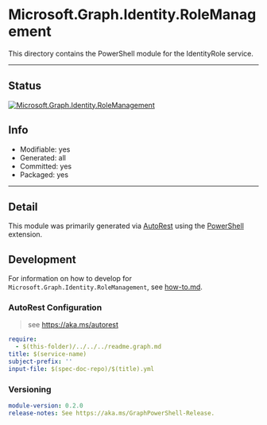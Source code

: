 <!-- region Generated -->
# Microsoft.Graph.Identity.RoleManagement
This directory contains the PowerShell module for the IdentityRole service.

---
## Status
[![Microsoft.Graph.Identity.RoleManagement](https://img.shields.io/powershellgallery/v/Microsoft.Graph.Identity.RoleManagement.svg?style=flat-square&label=Microsoft.Graph.Identity.RoleManagement "Microsoft.Graph.Identity.RoleManagement")](https://www.powershellgallery.com/packages/Microsoft.Graph.Identity.RoleManagement/)

## Info
- Modifiable: yes
- Generated: all
- Committed: yes
- Packaged: yes

---
## Detail
This module was primarily generated via [AutoRest](https://github.com/Azure/autorest) using the [PowerShell](https://github.com/Azure/autorest.powershell) extension.

## Development
For information on how to develop for `Microsoft.Graph.Identity.RoleManagement`, see [how-to.md](how-to.md).
<!-- endregion -->

### AutoRest Configuration

> see https://aka.ms/autorest

``` yaml
require:
  - $(this-folder)/../../../readme.graph.md
title: $(service-name)
subject-prefix: ''
input-file: $(spec-doc-repo)/$(title).yml
```
### Versioning

``` yaml
module-version: 0.2.0
release-notes: See https://aka.ms/GraphPowerShell-Release.
```
